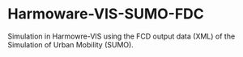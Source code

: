 # Harmoware-VIS-SUMO-FDC
Simulation in Harmowre-VIS using the FCD output data (XML) of the Simulation of Urban Mobility (SUMO).
